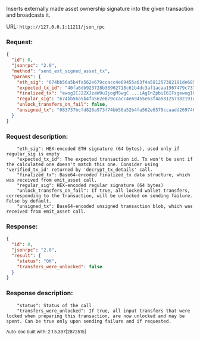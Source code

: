 Inserts externally made asset ownership signature into the given transaction and broadcasts it.

URL: ```http:://127.0.0.1:11211/json_rpc```
### Request: 
```json
{
  "id": 0,
  "jsonrpc": "2.0",
  "method": "send_ext_signed_asset_tx",
  "params": {
    "eth_sig": "674bb56a5b4fa562e679ccacc4e69455e63f4a581257382191de6856c2156630b3fba0db4bdd73ffcfb36b6add697463498a66de4f1760b2cd40f11c3a00a7a8",
    "expected_tx_id": "40fa6db923728b38962718c61b4dc3af1acaa1967479c73703e260dc3609c58d",
    "finalized_tx": "ewogICJ2ZXJzaW9uIjogMSwgC....iAgInZpbiI6IFsgewogICAgIC",
    "regular_sig": "674bb56a5b4fa562e679ccacc4e69455e63f4a581257382191de6856c2156630b3fba0db4bdd73ffcfb36b6add697463498a66de4f1760b2cd40f11c3a00a7a8",
    "unlock_transfers_on_fail": false,
    "unsigned_tx": "083737bcfd826a973f74bb56a52b4fa562e6579ccaadd2697463498a66de4f1760b2cd40f11c3a00a7a80000"
  }
}
```
### Request description: 
```
    "eth_sig": HEX-encoded ETH signature (64 bytes), used only if regular_sig is empty
    "expected_tx_id": The expected transaction id. Tx won't be sent if the calculated one doesn't match this one. Consider using 'verified_tx_id' returned by 'decrypt_tx_details' call.
    "finalized_tx": Base64-encoded finalized_tx data structure, which was received from emit_asset call.
    "regular_sig": HEX-encoded regular signature (64 bytes)
    "unlock_transfers_on_fail": If true, all locked wallet transfers, corresponding to the transaction, will be unlocked on sending failure. False by default.
    "unsigned_tx": Base64-encoded unsigned transaction blob, which was received from emit_asset call.

```
### Response: 
```json
{
  "id": 0,
  "jsonrpc": "2.0",
  "result": {
    "status": "OK",
    "transfers_were_unlocked": false
  }
}
```
### Response description: 
```
    "status": Status of the call
    "transfers_were_unlocked": If true, all input transfers that were locked when preparing this transaction, are now unlocked and may be spent. Can be true only upon sending failure and if requested.

```
<sub>Auto-doc built with: 2.1.5.397[2872515]</sub>